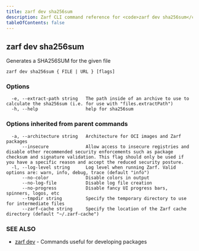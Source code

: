```yaml
---
title: zarf dev sha256sum
description: Zarf CLI command reference for <code>zarf dev sha256sum</code>.
tableOfContents: false
---
```


## zarf dev sha256sum

Generates a SHA256SUM for the given file

```
zarf dev sha256sum { FILE | URL } [flags]
```

### Options

```
  -e, --extract-path string   The path inside of an archive to use to calculate the sha256sum (i.e. for use with "files.extractPath")
  -h, --help                  help for sha256sum
```

### Options inherited from parent commands

```
  -a, --architecture string   Architecture for OCI images and Zarf packages
      --insecure              Allow access to insecure registries and disable other recommended security enforcements such as package checksum and signature validation. This flag should only be used if you have a specific reason and accept the reduced security posture.
  -l, --log-level string      Log level when running Zarf. Valid options are: warn, info, debug, trace (default "info")
      --no-color              Disable colors in output
      --no-log-file           Disable log file creation
      --no-progress           Disable fancy UI progress bars, spinners, logos, etc
      --tmpdir string         Specify the temporary directory to use for intermediate files
      --zarf-cache string     Specify the location of the Zarf cache directory (default "~/.zarf-cache")
```

### SEE ALSO

* [zarf dev](/commands/zarf_dev/)	 - Commands useful for developing packages

